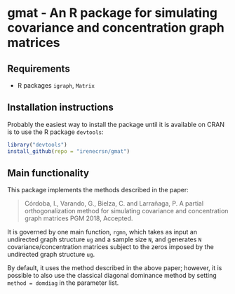 # gmat - An R package for simulating covariance and concentration graph matrices

## Requirements
- R packages `igraph`, `Matrix`

## Installation instructions
Probably the easiest way to install the package until it is available on CRAN is
to use the R package `devtools`:
```R
library("devtools")
install_github(repo = "irenecrsn/gmat")
```

## Main functionality
This package implements the methods described in the paper:
> Córdoba, I., Varando, G., Bielza, C. and Larrañaga, P.
> A partial orthogonalization method for simulating covariance and concentration graph matrices
> PGM 2018, Accepted.

It is governed by one main function, `rgmn`, which takes as input an undirected
graph structure `ug` and a sample size `N`, and generates `N`
covariance/concentration matrices subject to the zeros imposed by the undirected
graph structure `ug`. 

By default, it uses the method described in the above
paper; however, it is possible to also use the classical diagonal dominance
method by setting `method = domdiag` in the parameter list.

